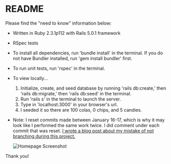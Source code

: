 # README

Please find the "need to know" information below:

* Written in Ruby 2.3.1p112 with Rails 5.0.1 framework

* RSpec tests

* To install all dependencies, run 'bundle install' in the terminal. If you do not have Bundler installed, run 'gem install bundler' first.

* To run unit tests, run 'rspec' in the terminal.

* To view locally...
  1. Initialize, create, and seed database by running 'rails db:create,' then 'rails db:migrate,' then 'rails db:seed' in the terminal.
  2. Run 'rails s' in the terminal to launch the server.
  3. Type in 'localhost:3000' in your browser's url.
  4. I seeded it so there are 100 colas, 0 chips, and 5 candies.

* Note: I reset commits made between January 16-17, which is why it may look like I performed the same work twice. I did comment under each commit that was reset. [I wrote a blog post about my mistake of not branching during this project.](https://medium.com/@alxsanborn/source-control-in-github-f8610fd306f3#.p51dmopih)

  ![Homepage Screenshot](http://i64.tinypic.com/2uy52jt.png)

Thank you!
